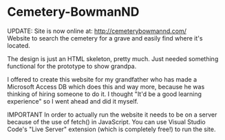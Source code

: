 # Cemetery-BowmanND
UPDATE: Site is now online at: http://cemeterybowmannd.com/  
Website to search the cemetery for a grave and easily find where it's located.

The design is just an HTML skeleton, pretty much. Just needed something functional for the prototype to show grandpa.

I offered to create this website for my grandfather who has made a Microsoft Access DB which does this and way more, because he was thinking of hiring someone to do it.
I thought "It'd be a good learning experience" so I went ahead and did it myself.

IMPORTANT
In order to actually run the website it needs to be on a server because of the use of fetch() in JavaScript.
You can use Visual Studio Code's "Live Server" extension (which is completely free!) to run the site.

